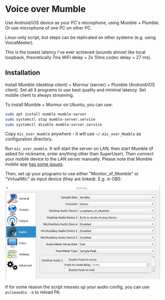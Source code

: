 # Voice over Mumble

Use Android/iOS device as your PC's microphone, using Mumble + Plumble. Or use microphone of one PC on other PC.

Linux-only script, but steps can be replicated on other systems (e.g. using VoiceMeeter).

This is the lowest latency I've ever achieved (sounds almost like local loopback, theoretically 7ms WiFi delay + 2x 10ms codec delay = 27 ms).

## Installation

Install Mumble (desktop client) + Murmur (server) + Plumble (Android/iOS client). Set all 3 programs to use best quality and minimal latency. Set mobile client to always streaming.

To install Mumble + Murmur on Ubuntu, you can use:

```bash
sudo apt install mumble mumble-server
sudo systemctl stop mumble-server.service
sudo systemctl disable mumble-server.service
```

Copy `mic_over_mumble` anywhere - it will use `~/.mic_over_Mumble` as configuration directory.

Run `mic_over_mumble`. It will start the server on LAN, then start Mumble (if asked for nickname, enter anything other than SuperUser). Then connect your mobile device to the LAN server manually. Please note that Mumble mobile app [has some issues](https://github.com/pzmarzly/mic_over_mumble/issues/4#issuecomment-602817058).

Then, set up your programs to use either "Monitor_of_Mumble" or "VirtualMic" as input device (they are linked). E.g. in OBS:

![Screenshot of OBS configuration](obs_screenshot.png)

If for some reason the script messes up your audio config, you can use `pulseaudio -k` to reload PA.
